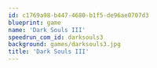 ```yaml
---
id: c1769a98-b447-4680-b1f5-de96ae0707d3
blueprint: game
name: 'Dark Souls III'
speedrun_com_id: darksouls3
background: games/darksouls3.jpg
title: 'Dark Souls III'
---
```

